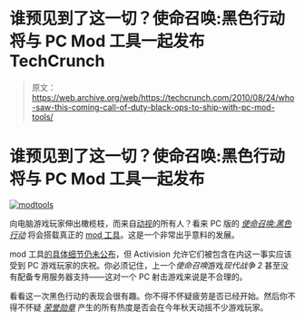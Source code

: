 # 谁预见到了这一切？使命召唤:黑色行动将与 PC Mod 工具一起发布 TechCrunch

> 原文：<https://web.archive.org/web/https://techcrunch.com/2010/08/24/who-saw-this-coming-call-of-duty-black-ops-to-ship-with-pc-mod-tools/>

# 谁预见到了这一切？使命召唤:黑色行动将与 PC Mod 工具一起发布

[![](img/201aa88a28b835a14317220715758c75.png "modtools")](https://web.archive.org/web/20221208031709/http://www.crunchgear.com/2010/08/24/who-saw-this-coming-call-of-duty-black-ops-to-ship-with-pc-mod-tools/modtools/)

向电脑游戏玩家伸出橄榄枝，而来自[动视](https://web.archive.org/web/20221208031709/http://www.crunchgear.com/tag/activision/)的所有人？看来 PC 版的 [*使命召唤:黑色行动*](https://web.archive.org/web/20221208031709/http://www.crunchgear.com/tag/call-of-duty-black-ops/) 将会搭载真正的 [mod 工具](https://web.archive.org/web/20221208031709/http://www.callofduty.com/board/viewtopic.php?f=71&t=263066&sid=6751e214a9a76e4f0787884ebcbd2611)。这是一个非常出乎意料的发展。

mod 工具[的具体细节仍未公布](https://web.archive.org/web/20221208031709/http://kotaku.com/5620379/call-of-duty-black-ops-on-pc-will-have-mod-tools)，但 Activision 允许它们被包含在内这一事实应该受到 PC 游戏玩家的庆祝。你必须记住，上一个*使命召唤*游戏*现代战争 2* 甚至没有配备专用服务器支持——这对一个 PC 射击游戏来说是不合理的。

看看这一次黑色行动的表现会很有趣。你不得不怀疑疲劳是否已经开始。然后你不得不怀疑 [*荣誉勋章*](https://web.archive.org/web/20221208031709/http://www.crunchgear.com/tag/medal-of-honor/) 产生的所有热度是否会在今年秋天动摇不少游戏玩家。